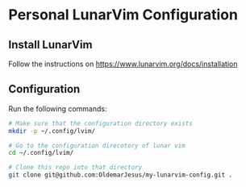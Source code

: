 # Personal LunarVim Configuration

## Install LunarVim

Follow the instructions on https://www.lunarvim.org/docs/installation


## Configuration

Run the following commands:

```bash
# Make sure that the configuration directory exists
mkdir -p ~/.config/lvim/

# Go to the configuration direcotory of lunar vim
cd ~/.config/lvim/

# Clone this repo into that directory
git clone git@github.com:OldemarJesus/my-lunarvim-config.git .
```
